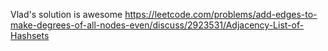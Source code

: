 Vlad's solution is awesome
https://leetcode.com/problems/add-edges-to-make-degrees-of-all-nodes-even/discuss/2923531/Adjacency-List-of-Hashsets